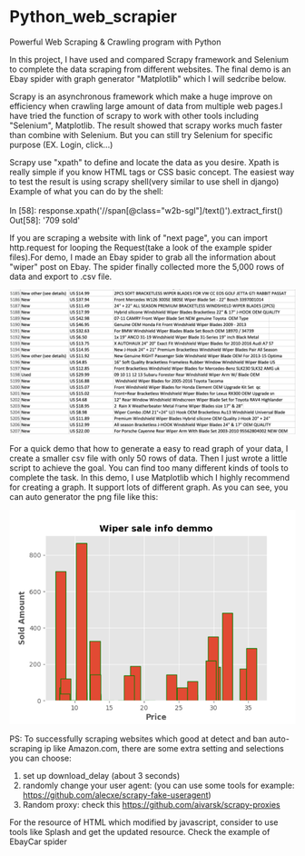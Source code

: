 # Python_web_scrapier
Powerful Web Scraping &amp; Crawling program with Python <br>

In this project, I have used and compared Scrapy framework and Selenium to complete the data scraping from different websites. The final demo is an Ebay spider with graph generator "Matplotlib" which I will sedcribe below.<br>

Scrapy is an asynchronous framework which make a huge improve on efficiency when crawling large amount of data from multiple web pages.I have tried the function of scrapy to work with other tools including "Selenium", Matplotlib. The result showed that scrapy works much faster than combine with Selenium. But you can still try Selenium for specific purpose (EX. Login, click...) <br>

Scrapy use "xpath" to define and locate the data as you desire. Xpath is really simple if you know HTML tags or CSS basic concept. The easiest way to test the result is using scrapy shell(very similar to use shell in django)<br>
Example of what you can do by the shell:<br><br>
In [58]: response.xpath('//span[@class="w2b-sgl"]/text()').extract_first()
Out[58]: '709 sold'
<br>

If you are scraping a website with link of "next page", you can import http.request for looping the Request(take a look of the example spider files).For demo, I made an Ebay spider to grab all the information about "wiper" post on Ebay. The spider finally collected more the 5,000 rows of data and export to .csv file.<br>

<img src="/eBayCar/csv_demo.png" alt="demo">


For a quick demo that how to generate a easy to read graph of your data, I create a smaller csv file with only 50 rows of data. Then I just wrote a little script to achieve the goal. You can find too many different kinds of tools to complete the task. In this demo, I use Matplotlib which I highly recommend for creating a graph. It support lots of different graph. As you can see, you can auto generator the png file like this:<br>

<img src="/eBayCar/wiper_demo.png" alt="demo">

PS: To successfully scraping websites which good at detect and ban auto-scraping ip like Amazon.com, there are some extra setting and selections you can choose:

1. set up download_delay (about 3 seconds) 
2. randomly change your user agent: (you can use some tools for example: https://github.com/alecxe/scrapy-fake-useragent) 
3. Random proxy: check this https://github.com/aivarsk/scrapy-proxies

For the resource of HTML which modified by javascript, consider to use tools like Splash and get the updated resource. Check the example of EbayCar spider

